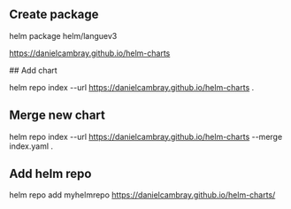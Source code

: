 

## Create package

helm package helm/languev3


https://danielcambray.github.io/helm-charts

## Add chart

helm repo index --url https://danielcambray.github.io/helm-charts .

## Merge new chart 

helm repo index --url https://danielcambray.github.io/helm-charts --merge index.yaml .



## Add helm repo

helm repo add myhelmrepo  https://danielcambray.github.io/helm-charts/